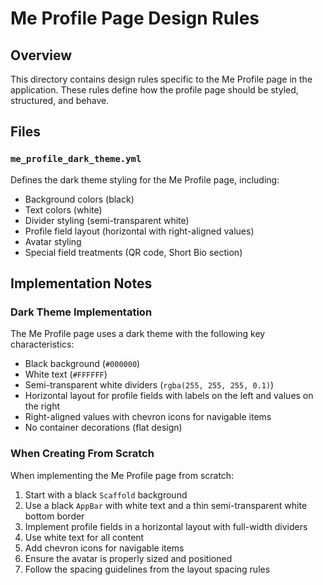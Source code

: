 # Me Profile Page Design Rules

## Overview
This directory contains design rules specific to the Me Profile page in the application. These rules define how the profile page should be styled, structured, and behave.

## Files

### `me_profile_dark_theme.yml`
Defines the dark theme styling for the Me Profile page, including:
- Background colors (black)
- Text colors (white)
- Divider styling (semi-transparent white)
- Profile field layout (horizontal with right-aligned values)
- Avatar styling
- Special field treatments (QR code, Short Bio section)

## Implementation Notes

### Dark Theme Implementation
The Me Profile page uses a dark theme with the following key characteristics:
- Black background (`#000000`)
- White text (`#FFFFFF`)
- Semi-transparent white dividers (`rgba(255, 255, 255, 0.1)`)
- Horizontal layout for profile fields with labels on the left and values on the right
- Right-aligned values with chevron icons for navigable items
- No container decorations (flat design)

### When Creating From Scratch
When implementing the Me Profile page from scratch:
1. Start with a black `Scaffold` background
2. Use a black `AppBar` with white text and a thin semi-transparent white bottom border
3. Implement profile fields in a horizontal layout with full-width dividers
4. Use white text for all content
5. Add chevron icons for navigable items
6. Ensure the avatar is properly sized and positioned
7. Follow the spacing guidelines from the layout spacing rules